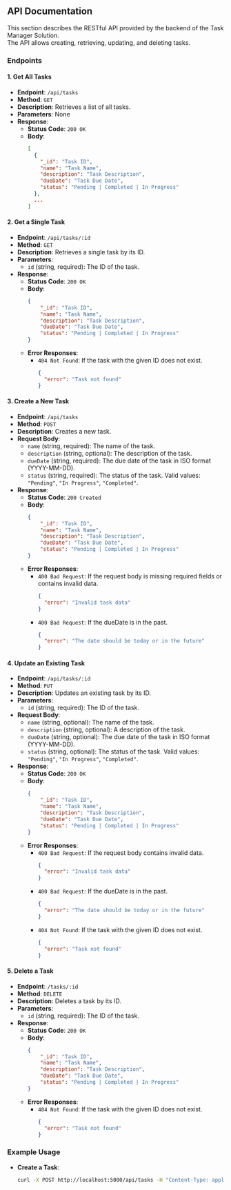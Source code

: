 ## API Documentation

This section describes the RESTful API provided by the backend of the Task Manager Solution.<br />
The API allows creating, retrieving, updating, and deleting tasks.


### Endpoints

#### 1. **Get All Tasks**
   - **Endpoint**: `/api/tasks`
   - **Method**: `GET`
   - **Description**: Retrieves a list of all tasks.
   - **Parameters**: None
   - **Response**:
     - **Status Code**: `200 OK`
     - **Body**:
       ```json
       [
         {
           "_id": "Task ID",
           "name": "Task Name",
           "description": "Task Description",
           "dueDate": "Task Due Date",
           "status": "Pending | Completed | In Progress"
         },
         ...
       ]
       ```

#### 2. **Get a Single Task**
   - **Endpoint**: `/api/tasks/:id`
   - **Method**: `GET`
   - **Description**: Retrieves a single task by its ID.
   - **Parameters**:
     - `id` (string, required): The ID of the task.
   - **Response**:
     - **Status Code**: `200 OK`
     - **Body**:
       ```json
       {
           "_id": "Task ID",
           "name": "Task Name",
           "description": "Task Description",
           "dueDate": "Task Due Date",
           "status": "Pending | Completed | In Progress"
       }
       ```
     - **Error Responses**:
       - `404 Not Found`: If the task with the given ID does not exist.
         ```json
         {
           "error": "Task not found"
         }
         ```

#### 3. **Create a New Task**
   - **Endpoint**: `/api/tasks`
   - **Method**: `POST`
   - **Description**: Creates a new task.
   - **Request Body**:
     - `name` (string, required): The name of the task.
     - `description` (string, optional): The description of the task.
     - `dueDate` (string, required): The due date of the task in ISO format (YYYY-MM-DD).
     - `status` (string, required): The status of the task. Valid values: `"Pending"`, `"In Progress"`, `"Completed"`.
   - **Response**:
     - **Status Code**: `200 Created`
     - **Body**:
       ```json
       {
           "_id": "Task ID",
           "name": "Task Name",
           "description": "Task Description",
           "dueDate": "Task Due Date",
           "status": "Pending | Completed | In Progress"
       }
       ```
     - **Error Responses**:
       - `400 Bad Request`: If the request body is missing required fields or contains invalid data.
         ```json
         {
           "error": "Invalid task data"
         }
         ```
       - `400 Bad Request`: If the dueDate is in the past.
         ```json
         {
           "error": "The date should be today or in the future"
         }
         ```

#### 4. **Update an Existing Task**
   - **Endpoint**: `/api/tasks/:id`
   - **Method**: `PUT`
   - **Description**: Updates an existing task by its ID.
   - **Parameters**:
     - `id` (string, required): The ID of the task.
   - **Request Body**:
     - `name` (string, optional): The name of the task.
     - `description` (string, optional): A description of the task.
     - `dueDate` (string, optional): The due date of the task in ISO format (YYYY-MM-DD).
     - `status` (string, optional): The status of the task. Valid values: `"Pending"`, `"In Progress"`, `"Completed"`.
   - **Response**:
     - **Status Code**: `200 OK`
     - **Body**:
       ```json
       {
           "_id": "Task ID",
           "name": "Task Name",
           "description": "Task Description",
           "dueDate": "Task Due Date",
           "status": "Pending | Completed | In Progress"
       }
       ```
     - **Error Responses**:
       - `400 Bad Request`: If the request body contains invalid data.
         ```json
         {
           "error": "Invalid task data"
         }
         ```
       - `400 Bad Request`: If the dueDate is in the past.
         ```json
         {
           "error": "The date should be today or in the future"
         }
         ```
       - `404 Not Found`: If the task with the given ID does not exist.
         ```json
         {
           "error": "Task not found"
         }
         ```

#### 5. **Delete a Task**
   - **Endpoint**: `/tasks/:id`
   - **Method**: `DELETE`
   - **Description**: Deletes a task by its ID.
   - **Parameters**:
     - `id` (string, required): The ID of the task.
   - **Response**:
     - **Status Code**: `200 OK`
     - **Body**:
       ```json
       {
           "_id": "Task ID",
           "name": "Task Name",
           "description": "Task Description",
           "dueDate": "Task Due Date",
           "status": "Pending | Completed | In Progress"
       }
       ```
     - **Error Responses**:
       - `404 Not Found`: If the task with the given ID does not exist.
         ```json
         {
           "error": "Task not found"
         }
         ```

### Example Usage
- **Create a Task**:
  ```bash
  curl -X POST http://localhost:5000/api/tasks -H "Content-Type: application/json" -d '{"name":"New Task","description":"A new task to be done","dueDate":"2024-09-10","status":"Pending"}'
